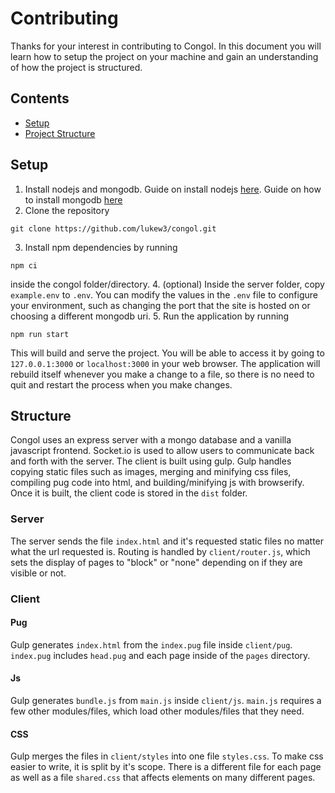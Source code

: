 # Contributing
Thanks for your interest in contributing to Congol. In this document you will learn how to setup the project on your machine and gain an understanding of how the project is structured.

## Contents
* [Setup](#setup)
* [Project Structure](#structure)

## Setup
1. Install nodejs and mongodb. Guide on install nodejs [here](https://nodejs.dev/learn/how-to-install-nodejs). Guide on how to install mongodb [here](https://docs.mongodb.com/manual/administration/install-community/)
2. Clone the repository
```
git clone https://github.com/lukew3/congol.git
```
3. Install npm dependencies by running
```
npm ci
```
inside the congol folder/directory.
4. (optional) Inside the server folder, copy `example.env` to `.env`. You can modify the values in the `.env` file to configure your environment, such as changing the port that the site is hosted on or choosing a different mongodb uri.
5. Run the application by running
```
npm run start
```
This will build and serve the project. You will be able to access it by going to `127.0.0.1:3000` or `localhost:3000` in your web browser. The application will rebuild itself whenever you make a change to a file, so there is no need to quit and restart the process when you make changes.

## Structure
Congol uses an express server with a mongo database and a vanilla javascript frontend. Socket.io is used to allow users to communicate back and forth with the server. The client is built using gulp. Gulp handles copying static files such as images, merging and minifying css files, compiling pug code into html, and building/minifying js with browserify. Once it is built, the client code is stored in the `dist` folder.

### Server
The server sends the file `index.html` and it's requested static files no matter what the url requested is. Routing is handled by `client/router.js`, which sets the display of pages to "block" or "none" depending on if they are visible or not.

### Client
#### Pug
Gulp generates `index.html` from the `index.pug` file inside `client/pug`. `index.pug` includes `head.pug` and each page inside of the `pages` directory.

#### Js
Gulp generates `bundle.js` from `main.js` inside `client/js`. `main.js` requires a few other modules/files, which load other modules/files that they need.

#### CSS
Gulp merges the files in `client/styles` into one file `styles.css`. To make css easier to write, it is split by it's scope. There is a different file for each page as well as a file `shared.css` that affects elements on many different pages.
